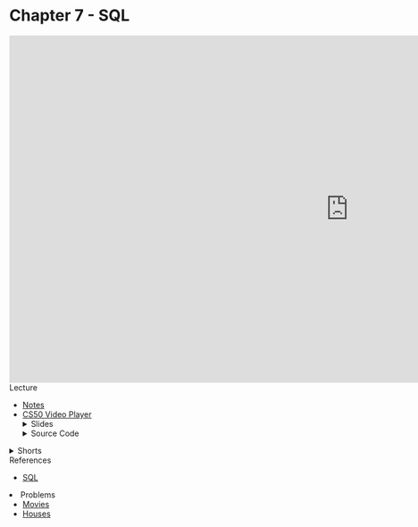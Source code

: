 # Chapter 7 - SQL

<iframe width="1214" height="622" src="https://www.youtube.com/embed/u5pDdEKnbKA" frameborder="0" allow="accelerometer; autoplay; clipboard-write; encrypted-media; gyroscope; picture-in-picture" allowfullscreen></iframe>

<summary>Lecture</summary>
<ul>
  <li><a href="https://cs50.harvard.edu/ap/2021/curriculum/x/notes/7/">Notes</a></li>
  <li><a href="https://video.cs50.io/u5pDdEKnbKA?screen=-nHi1mI60oI">CS50 Video Player</a></li>
 
  <details><summary>Slides</summary>
    <ul>
      <li><a href="https://docs.google.com/presentation/d/1Ydz-FLPOBvmJv215WckMyjhlZVnNk66h5yHhZ-yDsc4/edit?usp=sharing">Google Slides</a></li>
      <li><a href="https://cdn.cs50.net/2019/fall/lectures/7/lecture7.pdf">PDF</a></li>
    </ul> 
  </details>

  <details><summary>Source Code</summary>
    <ul>
      <li><a href="https://docs.google.com/spreadsheets/d/1nOmVN24bG3PHP0e-A47D101-FcSh0VfpK1EnVKNz1ns/edit?usp=sharing">Google Spreadsheet</a></li>
      <li><a href="https://cdn.cs50.net/2019/fall/lectures/7/src7/">Index</a></li>
      <li><a href="https://cdn.cs50.net/2019/fall/lectures/7/src7.pdf">PDF</a></li>
      <li><a href="https://cdn.cs50.net/2019/fall/lectures/7/src7.zip">Zip</a></li>
    </ul>
  </details>  
</ul>

<details><summary>Shorts</summary>
  <ul>
    <li><a href="https://www.youtube.com/watch?v=AywtnUjQ6X4">SQL</a></li>
   </ul>
</details>

<summary>References</summary>
  <ul>
    <li><a href="\ap\assets\pdfs\sql.pdf">SQL</a></li>
  </ul>

<!-- <details><summary>Problems</summary>
  <ul>
    <li><a href="https://cs50.harvard.edu/ap/2021/curriculum/x/psets/7/movies/">Movies</a></li>
    <li><a href="https://cs50.harvard.edu/ap/2021/curriculum/x/psest/7/houses/">Houses</a></li>
  </ul>
</details> -->

<li data-marker="-">Problems
    <ul>
      <li data-marker="*"><a href="../../psets/7/movies/">Movies</a></li>
      <li data-marker="*"><a href="../../psets/7/houses/">Houses</a></li>
    </ul>
  </li>